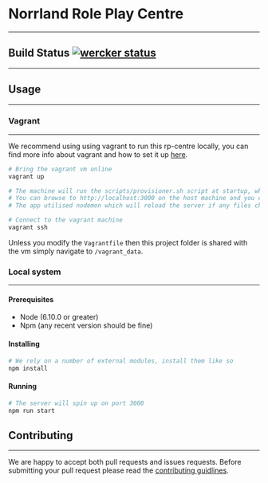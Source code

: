 # Norrland Role Play Centre

---

## Build Status [![wercker status](https://app.wercker.com/status/19facae1dd72a7502349e3c35b04dcb4/s/master "wercker status")](https://app.wercker.com/project/byKey/19facae1dd72a7502349e3c35b04dcb4)

---

## Usage

---

### Vagrant

---
We recommend using using vagrant to run this rp-centre locally, you can find more info about vagrant and how to set it up [here](https://atlas.hashicorp.com/help/vagrant/features).

```bash
# Bring the vagrant vm online
vagrant up

# The machine will run the scripts/provisioner.sh script at startup, which will run the development server and then detach from the vm.
# You can browse to http://localhost:3000 on the host machine and you can access the running node application
# The app utilised nodemon which will reload the server if any files change.

# Connect to the vagrant machine
vagrant ssh
```

Unless you modify the `Vagrantfile` then this project folder is shared with the vm simply navigate to `/vagrant_data`.

### Local system

---

#### Prerequisites

* Node (6.10.0 or greater)
* Npm (any recent version should be fine)

#### Installing

```bash
# We rely on a number of external modules, install them like so
npm install
```

#### Running

```bash
# The server will spin up on port 3000
npm run start
```

## Contributing

---
We are happy to accept both pull requests and issues requests. Before submitting your pull request please read the [contributing guidlines](./docs/contrib.md).
